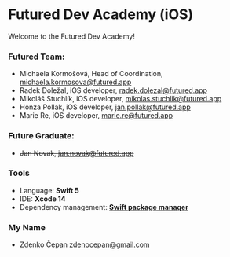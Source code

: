 # Futured Dev Academy (iOS)

Welcome to the Futured Dev Academy!

### Futured Team:

- Michaela Kormošová, Head of Coordination, <michaela.kormosova@futured.app>
- Radek Doležal, iOS developer, <radek.dolezal@futured.app>
- Mikoláš Stuchlík, iOS developer, <mikolas.stuchlik@futured.app>
- Honza Pollak, iOS developer, <jan.pollak@futured.app>
- Marie Re, iOS developer, <marie.re@futured.app>

### Future Graduate:
- ~~Jan Novak, <jan.novak@futured.app>~~

### Tools

- Language: **Swift 5**
- IDE: **Xcode 14**
- Dependency management: **[Swift package manager](https://swift.org/package-manager/)**


### My Name
- Zdenko Čepan <zdenocepan@gmail.com>
